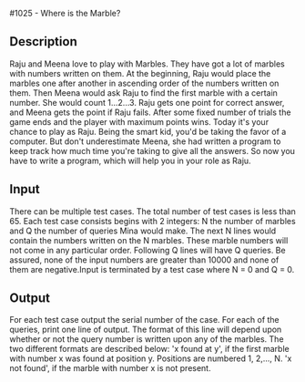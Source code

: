 #1025 - Where is the Marble?

## Description

Raju and Meena love to play with Marbles. They have got a lot 
of marbles with numbers written on them. At the beginning, Raju 
would place the marbles one after another in ascending order 
of the numbers written on them. Then Meena would ask Raju to 
find the first marble with a certain number. She would count 
1...2...3. Raju gets one point for correct answer, and Meena 
gets the point if Raju fails. After some fixed number of trials 
the game ends and the player with maximum points wins. Today 
it's your chance to play as Raju. Being the smart kid, you'd 
be taking the favor of a computer. But don't underestimate Meena, 
she had written a program to keep track how much time you're 
taking to give all the answers. So now you have to write a program, 
which will help you in your role as Raju. 

## Input

There can be multiple test cases. The total number of test cases 
is less than 65. Each test case consists begins with 2 integers: 
N the number of marbles and Q the number of queries Mina would 
make. The next N lines would contain the numbers written on the 
N marbles. These marble numbers will not come in any particular 
order. Following Q lines will have Q queries. Be assured, none 
of the input numbers are greater than 10000 and none of them 
are negative.Input is terminated by a test case where N = 0 and 
Q = 0. 

## Output

For each test case output the serial number of the case. For 
each of the queries, print one line of output. The format of 
this line will depend upon whether or not the query number is 
written upon any of the marbles. The two different formats are 
described below: 'x found at y', if the first marble with number 
x was found at position y. Positions are numbered 1, 2,..., N. 
'x not found', if the marble with number x is not present. 

